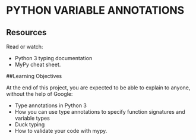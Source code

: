 # PYTHON VARIABLE ANNOTATIONS

## Resources
Read or watch:

- Python 3 typing documentation
- MyPy cheat sheet.

##Learning Objectives

At the end of this project, you are expected to be able to explain to anyone, without the help of Google:

- Type annotations in Python 3
- How you can use type annotations to specify function signatures and variable types
- Duck typing
- How to validate your code with mypy.
